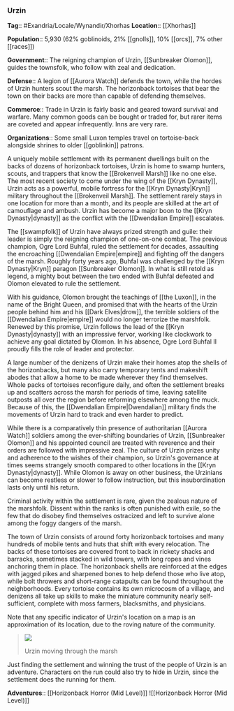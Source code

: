 ### Urzin
**Tag**:: #Exandria/Locale/Wynandir/Xhorhas
**Location**:: [[Xhorhas]]

**Population**:: 5,930 (62% goblinoids, 21% [[gnolls]], 10% [[orcs]], 7% other [[races]])

**Government**:: The reigning champion of Urzin, [[Sunbreaker Olomon]], guides the townsfolk, who follow with zeal and dedication.

**Defense**:: A legion of [[Aurora Watch]] defends the town, while the hordes of Urzin hunters scout the marsh. The horizonback tortoises that bear the town on their backs are more than capable of defending themselves.

**Commerce**:: Trade in Urzin is fairly basic and geared toward survival and warfare. Many common goods can be bought or traded for, but rarer items are coveted and appear infrequently. Inns are very rare.

**Organizations**:: Some small Luxon temples travel on tortoise-back alongside shrines to older [[goblinkin]] patrons.

A uniquely mobile settlement with its permanent dwellings built on the backs of dozens of horizonback tortoises, Urzin is home to swamp hunters, scouts, and trappers that know the [[Brokenveil Marsh]] like no one else. The most recent society to come under the wing of the [[Kryn Dynasty]], Urzin acts as a powerful, mobile fortress for the [[Kryn Dynasty|Kryn]] military throughout the [[Brokenveil Marsh]]. The settlement rarely stays in one location for more than a month, and its people are skilled at the art of camouflage and ambush. Urzin has become a major boon to the [[Kryn Dynasty|dynasty]] as the conflict with the [[Dwendalian Empire]] escalates.

The [[swampfolk]] of Urzin have always prized strength and guile: their leader is simply the reigning champion of one-on-one combat. The previous champion, Ogre Lord Buhfal, ruled the settlement for decades, assaulting the encroaching [[Dwendalian Empire|empire]] and fighting off the dangers of the marsh. Roughly forty years ago, Buhfal was challenged by the [[Kryn Dynasty|Kryn]] paragon [[Sunbreaker Olomon]]. In what is still retold as legend, a mighty bout between the two ended with Buhfal defeated and Olomon elevated to rule the settlement.

With his guidance, Olomon brought the teachings of [[the Luxon]], in the name of the Bright Queen, and promised that with the hearts of the Urzin people behind him and his [[Dark Elves|drow]], the terrible soldiers of the [[Dwendalian Empire|empire]] would no longer terrorize the marshfolk. Renewed by this promise, Urzin follows the lead of the [[Kryn Dynasty|dynasty]] with an impressive fervor, working like clockwork to achieve any goal dictated by Olomon. In his absence, Ogre Lord Buhfal II proudly fills the role of leader and protector.

A large number of the denizens of Urzin make their homes atop the shells of the horizonbacks, but many also carry temporary tents and makeshift abodes that allow a home to be made wherever they find themselves. Whole packs of tortoises reconfigure daily, and often the settlement breaks up and scatters across the marsh for periods of time, leaving satellite outposts all over the region before reforming elsewhere among the muck. Because of this, the [[Dwendalian Empire|Dwendalian]] military finds the movements of Urzin hard to track and even harder to predict.

While there is a comparatively thin presence of authoritarian [[Aurora Watch]] soldiers among the ever-shifting boundaries of Urzin, [[Sunbreaker Olomon]] and his appointed council are treated with reverence and their orders are followed with impressive zeal. The culture of Urzin prizes unity and adherence to the wishes of their champion, so Urzin's governance at times seems strangely smooth compared to other locations in the [[Kryn Dynasty|dynasty]]. While Olomon is away on other business, the Urzinians can become restless or slower to follow instruction, but this insubordination lasts only until his return.

Criminal activity within the settlement is rare, given the zealous nature of the marshfolk. Dissent within the ranks is often punished with exile, so the few that do disobey find themselves ostracized and left to survive alone among the foggy dangers of the marsh.

The town of Urzin consists of around forty horizonback tortoises and many hundreds of mobile tents and huts that shift with every relocation. The backs of these tortoises are covered front to back in rickety shacks and barracks, sometimes stacked in wild towers, with long ropes and vines anchoring them in place. The horizonback shells are reinforced at the edges with jagged pikes and sharpened bones to help defend those who live atop, while bolt throwers and short-range catapults can be found throughout the neighborhoods. Every tortoise contains its own microcosm of a village, and denizens all take up skills to make the miniature community nearly self-sufficient, complete with moss farmers, blacksmiths, and physicians.

Note that any specific indicator of Urzin's location on a map is an approximation of its location, due to the roving nature of the community.

> ![](https://media.dndbeyond.com/compendium-images/egtw/yDOyqyOocErRgYJK/03-23.png)
> 
> Urzin moving through the marsh

Just finding the settlement and winning the trust of the people of Urzin is an adventure. Characters on the run could also try to hide in Urzin, since the settlement does the running for them.

**Adventures**:: [[Horizonback Horror (Mid Level)]]
![[Horizonback Horror (Mid Level)]]